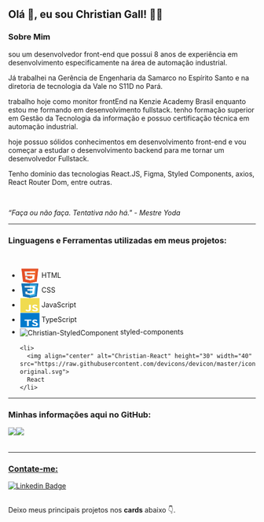 ## Olá 👋, eu sou Christian Gall! 🐱‍👤

### Sobre Mim

sou um desenvolvedor front-end que possui 8 anos de experiência em desenvolvimento especificamente na área de automação industrial. 

Já trabalhei na Gerência de Engenharia da Samarco no Espírito Santo e na diretoria de tecnologia da Vale no S11D no Pará. 

trabalho hoje como monitor frontEnd na Kenzie Academy Brasil enquanto estou me formando em desenvolvimento fullstack. tenho formação superior em Gestão da Tecnologia da informação e possuo certificação técnica em automação industrial. 

hoje possuo sólidos conhecimentos em desenvolvimento front-end e vou começar a estudar o desenvolvimento backend para me tornar um desenvolvedor Fullstack. 

Tenho domínio das tecnologias React.JS, Figma, Styled Components, axios, React Router Dom, entre outras. 

<br>

*“Faça ou não faça. Tentativa não há." - Mestre Yoda*

---

### Linguagens e Ferramentas utilizadas em meus projetos:

<div style="display: inline_block"><br>
  <ul>
    <li>
      <img align="center" alt="Christian-HTML" height="30" width="40" src="https://raw.githubusercontent.com/devicons/devicon/master/icons/html5/html5-original.svg">
      HTML
    </li>
    <li>
      <img align="center" alt="Christian-CSS" height="30" width="40" src="https://raw.githubusercontent.com/devicons/devicon/master/icons/css3/css3-original.svg">
      CSS
    </li>
    <li>
      <img align="center" alt="Christian-Js" height="30" width="40" src="https://raw.githubusercontent.com/devicons/devicon/master/icons/javascript/javascript-plain.svg">
      JavaScript
    </li>
    <li>
      <img align="center" alt="Christian-Ts" height="30" width="40" src="https://raw.githubusercontent.com/devicons/devicon/master/icons/typescript/typescript-plain.svg">
      TypeScript
    </li>
     <li>
      <img align="center" alt="Christian-StyledComponent" height="30" width="40" src="https://avatars.githubusercontent.com/u/20658825?s=200&v=4">
      styled-components
    </li>
    
    <li>
      <img align="center" alt="Christian-React" height="30" width="40" src="https://raw.githubusercontent.com/devicons/devicon/master/icons/react/react-original.svg">
      React
    </li>
  </ul>
</div>

---

### Minhas informações aqui no GitHub:



<div>
<img height="180rem" src="https://github-readme-stats.vercel.app/api?username=christ1angall&show_icons=true&theme=tokyonight&include_all_commits=true&count_private=true"/><img height="180rem" src="https://github-readme-stats.vercel.app/api/top-langs/?username=christ1angall&layout=compact&langs_count=7&theme=tokyonight"/>
</div>

<a href="https://github.com/christ1angall">
  
<br>
  
---

### Contate-me:

[![Linkedin Badge](https://img.shields.io/badge/-LinkedIn-blue?style=flat-square&logo=Linkedin&logoColor=white&link=https://www.linkedin.com/in/christ1angall)](https://www.linkedin.com/in/christ1angall)        
 <br>
  
 Deixo meus principais projetos nos **cards** abaixo 👇.
